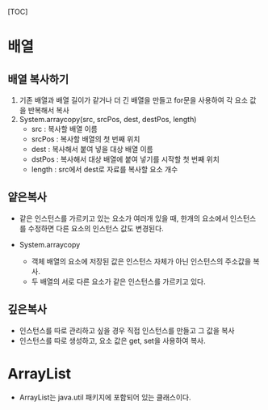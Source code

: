 [TOC]

# 배열



## 배열 복사하기

1. 기존 배열과 배열 길이가 같거나 더 긴 배열을 만들고 for문을 사용하여 각 요소 값을 반복해서 복사
2. System.arraycopy(src, srcPos, dest, destPos, length)
   - src : 복사할 배열 이름
   - srcPos : 복사할 배열의 첫 번째 위치
   - dest : 복사해서 붙여 넣을 대상 배열 이름
   - dstPos : 복사해서 대상 배열에 붙여 넣기를 시작할 첫 번째 위치
   - length : src에서 dest로 자료를 복사할 요소 개수



## 얕은복사



- 같은 인스턴스를 가르키고 있는 요소가 여러개 있을 때, 한개의 요소에서 인스턴스를 수정하면 다른 요소의 인스턴스 값도 변경된다.



- System.arraycopy
  - 객체 배열의 요소에 저장된 값은 인스턴스 자체가 아닌 인스턴스의 주소값을 복사.
  - 두 배열의 서로 다른 요소가 같은 인스턴스를 가르키고 있다.



## 깊은복사



- 인스턴스를 따로 관리하고 싶을 경우 직접 인스턴스를 만들고 그 값을 복사
- 인스턴스를 따로 생성하고, 요소 값은 get, set을 사용하여 복사.



#  ArrayList



- ArrayList는 java.util 패키지에 포함되어 있는 클래스이다.

